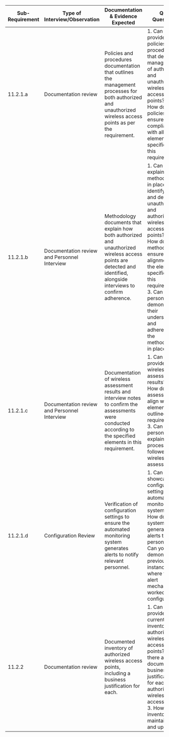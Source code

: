 
| Sub-Requirement | Type of Interview/Observation                | Documentation & Evidence Expected                                                                                                                                      | QSA Questions                                                                                                                                                                                                                                                                                                               |
| --------------- | -------------------------------------------- | ---------------------------------------------------------------------------------------------------------------------------------------------------------------------- | --------------------------------------------------------------------------------------------------------------------------------------------------------------------------------------------------------------------------------------------------------------------------------------------------------------------------- |
| 11.2.1.a        | Documentation review                         | Policies and procedures documentation that outlines the management processes for both authorized and unauthorized wireless access points as per the requirement.       | 1. Can you provide the policies and procedures that detail the management of authorized and unauthorized wireless access points? 2. How do these policies ensure compliance with all the elements specified in this requirement?                                                                                            |
| 11.2.1.b        | Documentation review and Personnel Interview | Methodology documents that explain how both authorized and unauthorized wireless access points are detected and identified, alongside interviews to confirm adherence. | 1. Can you explain the methodologies in place for identifying and detecting unauthorized and authorized wireless access points? 2. How does the methodology ensure alignment with the elements specified in this requirement? 3. Can personnel demonstrate their understanding and adherence to the methodologies in place? |
| 11.2.1.c        | Documentation review and Personnel Interview | Documentation of wireless assessment results and interview notes to confirm the assessments were conducted according to the specified elements in this requirement.    | 1. Can you provide recent wireless assessment results? 2. How do these assessments align with the elements outlined in the requirement? 3. Can personnel explain the process followed for wireless assessments?                                                                                                             |
| 11.2.1.d        | Configuration Review                         | Verification of configuration settings to ensure the automated monitoring system generates alerts to notify relevant personnel.                                        | 1. Can you showcase the configuration settings of the automated monitoring system? 2. How does the system generate alerts to notify personnel? 3. Can you demonstrate a previous instance where the alert mechanism worked as configured?                                                                                   |
| 11.2.2          | Documentation review                         | Documented inventory of authorized wireless access points, including a business justification for each.                                                                | 1. Can you provide the current inventory of authorized wireless access points? 2. Is there a documented business justification for each authorized wireless access point? 3. How is the inventory maintained and updated?                                                                                                   |
